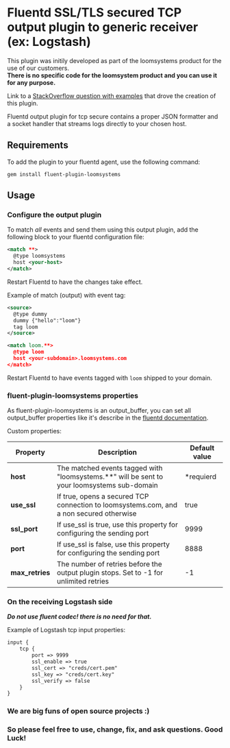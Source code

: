 # Fluentd SSL/TLS secured TCP output plugin to generic receiver (ex: Logstash)
This plugin was initily developed as part of the loomsystems product for the use of our customers.   
**There is no specific code for the loomsystem product and you can use it for any purpose.**

Link to a [StackOverflow question with examples](https://stackoverflow.com/questions/46248762/fluentd-ssl-tls-secured-tcp-output-plugin-to-generic-receiver-logstash) that drove the creation of this plugin.

Fluentd output plugin for tcp secure contains a proper JSON formatter and a socket handler that streams logs directly to your chosen host.

## Requirements

To add the plugin to your fluentd agent, use the following command:

    gem install fluent-plugin-loomsystems

## Usage
### Configure the output plugin

To match *all* events and send them using this output plugin, add the following block to your fluentd configuration file:
```xml
<match **>
  @type loomsystems
  host <your-host>
</match>
```
Restart Fluentd to have the changes take effect.

Example of match (output) with event tag: 

```xml
<source>
  @type dummy
  dummy {"hello":"loom"}        
  tag loom 
</source>  

<match loom.**>
  @type loom
  host <your-subdomain>.loomsystems.com
</match>
```
Restart Fluentd to have events tagged with `loom` shipped to your domain.

### fluent-plugin-loomsystems properties

As fluent-plugin-loomsystems is an output_buffer, you can set all output_buffer properties like it's describe in the [fluentd documentation](https://docs.fluentd.org/configuration/buffer-section "documentation").

Custom properties:

|  Property   |  Description                                                                             | Default value |
|-------------|------------------------------------------------------------------------------------------|---------------|
| **host**| The matched events tagged with "loomsystems.**" will be sent to your loomsystems sub-domain  |   *requierd   |
| **use_ssl** | If true, opens a secured TCP connection to loomsystems.com, and a non secured otherwise  |      true     |
| **ssl_port** | If use_ssl is true, use this property for configuring the sending port                  |      9999     |
| **port** | If use_ssl is false, use this property for configuring the sending port                     |      8888     |
|**max_retries**| The number of retries before the output plugin stops. Set to -1 for unlimited retries  |       -1      |


### On the receiving Logstash side
***Do not use fluent codec! there is no need for that.***

Example of Logstash tcp input properties:

```xml
input {
    tcp {
        port => 9999
        ssl_enable => true
        ssl_cert => "creds/cert.pem"
        ssl_key => "creds/cert.key"
        ssl_verify => false
    }
}
```
### We are big funs of open source projects :) 
### So please feel free to use, change, fix, and ask questions. Good Luck!
